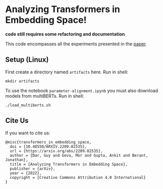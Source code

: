 # Analyzing Transformers in Embedding Space!
**code still requires some refactoring and documentation**

This code encompasses all the experiments presented in the [paper](https://arxiv.org/abs/2209.02535).


## Setup (Linux)
First create a directory named `artifacts` here. Run in shell:
```
mkdir artifacts
```


To use the notebook `parameter-alignment.ipynb` you must also download models from multiBERTs. Run in shell:
```
./load_multiberts.sh
```

## Cite Us
If you want to cite us:
```
@misc{transformers_in_embedding_space,
  doi = {10.48550/ARXIV.2209.02535},
  url = {https://arxiv.org/abs/2209.02535},
  author = {Dar, Guy and Geva, Mor and Gupta, Ankit and Berant, Jonathan},
  title = {Analyzing Transformers in Embedding Space},
  publisher = {arXiv},
  year = {2022},
  copyright = {Creative Commons Attribution 4.0 International}
}
```